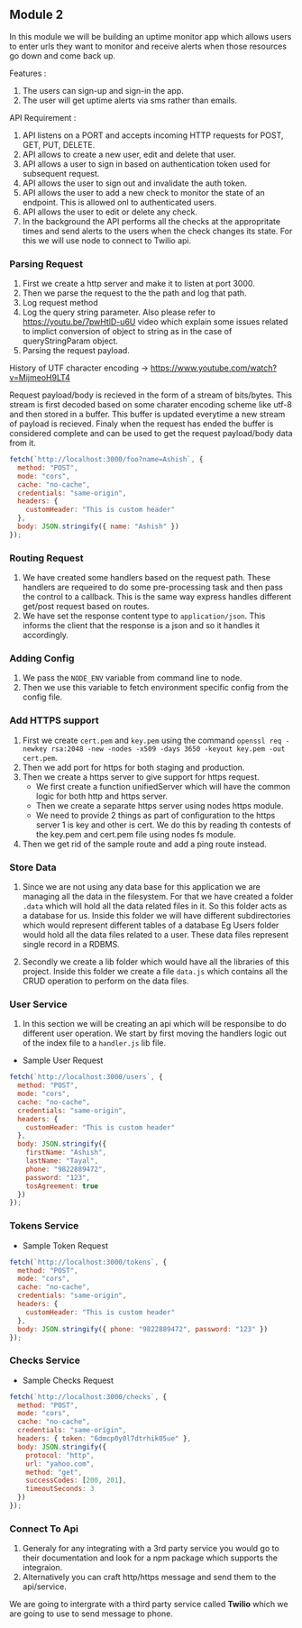 ## Module 2

In this module we will be building an uptime monitor app which allows users to enter urls they want to monitor and receive alerts when those resources go down and come back up.

Features :

1. The users can sign-up and sign-in the app.
2. The user will get uptime alerts via sms rather than emails.

API Requirement :

1. API listens on a PORT and accepts incoming HTTP requests for POST, GET, PUT, DELETE.
2. API allows to create a new user, edit and delete that user.
3. API allows a user to sign in based on authentication token used for subsequent request.
4. API allows the user to sign out and invalidate the auth token.
5. API allows the user to add a new check to monitor the state of an endpoint. This is allowed onl to authenticated users.
6. API allows the user to edit or delete any check.
7. In the background the API performs all the checks at the appropritate times and send alerts to the users when the check changes its state. For this we will use node to connect to Twilio api.

### Parsing Request

1. First we create a http server and make it to listen at port 3000.
2. Then we parse the request to the the path and log that path.
3. Log request method
4. Log the query string parameter. Also please refer to https://youtu.be/7pwHtlD-u6U video which explain some issues related to implict conversion of object to string as in the case of queryStringParam object.
5. Parsing the request payload.

History of UTF character encoding -> https://www.youtube.com/watch?v=MijmeoH9LT4

Request payload/body is recieved in the form of a stream of bits/bytes. This stream is first decoded based on some charater encoding scheme like utf-8 and then stored in a buffer. This buffer is updated everytime a new stream of payload is recieved. Finaly when the request has ended the buffer is considered complete and can be used to get the request payload/body data from it.

```javascript
fetch(`http://localhost:3000/foo?name=Ashish`, {
  method: "POST",
  mode: "cors",
  cache: "no-cache",
  credentials: "same-origin",
  headers: {
    customHeader: "This is custom header"
  },
  body: JSON.stringify({ name: "Ashish" })
});
```

### Routing Request

1. We have created some handlers based on the request path. These handlers are requeired to do some pre-processing task and then pass the control to a callback. This is the same way express handles different get/post request based on routes.
2. We have set the response content type to `application/json`. This informs the client that the response is a json and so it handles it accordingly.

### Adding Config

1. We pass the `NODE_ENV` variable from command line to node.
2. Then we use this variable to fetch environment specific config from the config file.

### Add HTTPS support

1. First we create `cert.pem` and `key.pem` using the command `openssl req -newkey rsa:2048 -new -nodes -x509 -days 3650 -keyout key.pem -out cert.pem`.
2. Then we add port for https for both staging and production.
3. Then we create a https server to give support for https request.
   - We first create a function unifiedServer which will have the common logic for both http and https server.
   - Then we create a separate https server using nodes https module.
   - We need to provide 2 things as part of configuration to the https server 1 is key and other is cert. We do this by reading th contests of the key.pem and cert.pem file using nodes fs module.
4. Then we get rid of the sample route and add a ping route instead.

### Store Data

1. Since we are not using any data base for this application we are managing all the data in the filesystem. For that we have created a folder `.data` which will hold all the data related files in it. So this folder acts as a database for us. Inside this folder we will have different subdirectories which would represent different tables of a database Eg Users folder would hold all the data files related to a user. These data files represent single record in a RDBMS.

2. Secondly we create a lib folder which would have all the libraries of this project. Inside this folder we create a file `data.js` which contains all the CRUD operation to perform on the data files.

### User Service

1. In this section we will be creating an api which will be responsibe to do different user operation. We start by first moving the handlers logic out of the index file to a `handler.js` lib file.

- Sample User Request

```javascript
fetch(`http://localhost:3000/users`, {
  method: "POST",
  mode: "cors",
  cache: "no-cache",
  credentials: "same-origin",
  headers: {
    customHeader: "This is custom header"
  },
  body: JSON.stringify({
    firstName: "Ashish",
    lastName: "Tayal",
    phone: "9822889472",
    password: "123",
    tosAgreement: true
  })
});
```

### Tokens Service

- Sample Token Request

```javascript
fetch(`http://localhost:3000/tokens`, {
  method: "POST",
  mode: "cors",
  cache: "no-cache",
  credentials: "same-origin",
  headers: {
    customHeader: "This is custom header"
  },
  body: JSON.stringify({ phone: "9822889472", password: "123" })
});
```

### Checks Service

- Sample Checks Request

```javascript
fetch(`http://localhost:3000/checks`, {
  method: "POST",
  mode: "cors",
  cache: "no-cache",
  credentials: "same-origin",
  headers: { token: "6dmcp0y0l7dtrhik05ue" },
  body: JSON.stringify({
    protocol: "http",
    url: "yahoo.com",
    method: "get",
    successCodes: [200, 201],
    timeoutSeconds: 3
  })
});
```

### Connect To Api

1. Generaly for any integrating with a 3rd party service you would go to their documentation and look for a npm package which supports the integraion.
2. Alternatively you can craft http/https message and send them to the api/service.

We are going to intergrate with a third party service called **Twilio** which we are going to use to send message to phone.
